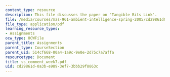 ```yaml
---
content_type: resource
description: This file discusses the paper on 'Tangible Bits Link'.
file: /media/courses/mas-961-ambient-intelligence-spring-2005/cd29861d0a3be9893ef73bbb29f8863c_ss_comment_week7.pdf
file_type: application/pdf
learning_resource_types:
- Assignments
ocw_type: OCWFile
parent_title: Assignments
parent_type: CourseSection
parent_uid: 514cf668-00a4-1a9c-9e0e-2d75c7a7affa
resourcetype: Document
title: ss_comment_week7.pdf
uid: cd29861d-0a3b-e989-3ef7-3bbb29f8863c
---
```

